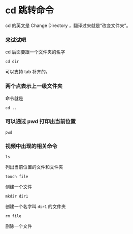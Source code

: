 # cd 跳转命令

cd 的英文是 Change Directory ，翻译过来就是“改变文件夹”。

### 来试试吧

cd 后面要跟一个文件夹的名字

```
cd dir
```

可以支持 tab 补齐的。

### 两个点表示上一级文件夹

命令就是

```
cd ..
```

### 可以通过 pwd 打印出当前位置

```
pwd
```

### 视频中出现的相关命令

```
ls
```

列出当前位置的文件和文件夹

```
touch file
```

创建一个文件

```
mkdir dir1
```

创建一个名字叫 `dir1` 的文件夹

```
rm file
```

删除一个文件
